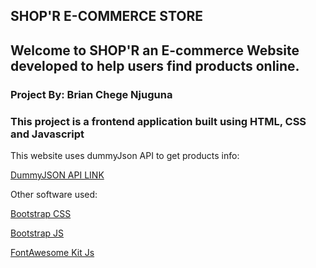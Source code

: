 ## SHOP'R E-COMMERCE STORE

## Welcome to SHOP'R an E-commerce Website developed to help users find products online.

### Project By: Brian Chege Njuguna

### This project is a frontend application built using HTML, CSS and Javascript

This website uses dummyJson API to get products info:

[DummyJSON API LINK](https://dummyjson.com/products')

Other software used:

[Bootstrap CSS](https://cdn.jsdelivr.net/npm/bootstrap@5.3.3/dist/css/bootstrap.min.css)

[Bootstrap JS](https://cdn.jsdelivr.net/npm/bootstrap@5.3.3/dist/js/bootstrap.bundle.min.js)

[FontAwesome Kit Js](https://kit.fontawesome.com/639b381c2d.js)







